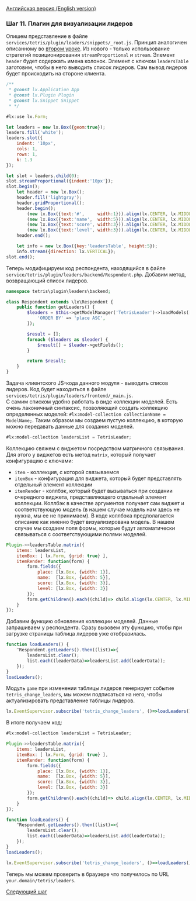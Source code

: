 [Английская версия (English version)](https://github.com/epicoon/lx-doc-articles/blob/master/en/app-dev/expl1/11_leaders_plugin.md)

### Шаг 11. Плагин для визуализации лидеров

Опишем представление в файле `services/tetris/plugin/leaders/snippets/_root.js`. Принцип аналогичен описанному во [втором уроке](https://github.com/epicoon/lx-doc-articles/blob/master/ru/app-dev/expl1/2_game_view.md). Из нового - только использование стратегий позиционирования `streamProportional` и `stream`. Элемент `header` будет содержать имена колонок. Элемент с ключом `leadersTable` заготовим, чтобы в него выводить список лидеров. Сам вывод лидеров будет происходить на стороне клиента.
```js
/**
 * @const lx.Application App
 * @const lx.Plugin Plugin
 * @const lx.Snippet Snippet
 * */

#lx:use lx.Form;

let leaders = new lx.Box({geom:true});
leaders.fill('white');
leaders.slot({
	indent: '10px',
	cols: 1,
	rows: 1,
	k: 1.3
});

let slot = leaders.child(0);
slot.streamProportional({indent:'10px'});
slot.begin();
	let header = new lx.Box();
	header.fill('lightgray');
	header.gridProportional();
	header.begin();
		(new lx.Box({text:'#',     width:1})).align(lx.CENTER, lx.MIDDLE);
		(new lx.Box({text:'name',  width:5})).align(lx.CENTER, lx.MIDDLE);
		(new lx.Box({text:'score', width:3})).align(lx.CENTER, lx.MIDDLE);
		(new lx.Box({text:'level', width:3})).align(lx.CENTER, lx.MIDDLE);
	header.end();

	let info = new lx.Box({key:'leadersTable', height:5});
	info.stream({direction: lx.VERTICAL});
slot.end();

```

Теперь модифицируем код респондента, находящийся в файле `service/tetris/plugin/leaders/backend/Respondent.php`. Добавим метод, возвращающий список лидеров.
```php
namespace tetris\plugin\leaders\backend;

class Respondent extends \lx\Respondent {
	public function getLeaders() {
		$leaders = $this->getModelManager('TetrisLeader')->loadModels([
			'ORDER BY' => 'place ASC',
		]);

		$result = [];
		foreach ($leaders as $leader) {
			$result[] = $leader->getFields();
		}

		return $result;
	}
}

```

Задача клиентского JS-кода данного модуля - выводить списов лидеров. Код будет находиться в файле `services/tetris/plugin/leaders/frontend/_main.js`.<br>
С самим списком удобно работать в виде коллекции моделей. Есть очень лаконичный синтаксис, позволяющий создать коллекцию определенных моделей: `#lx:model-collection collectionName = ModelName;`. Таким образом мы создаем пустую коллекцию, в которую можно передавать данные для создания моделей.<br>
```js
#lx:model-collection leadersList = TetrisLeader;
```

Коллекцию свяжем с виджетом посредством матричного связывания. Для этого у виджетов есть метод `matrix`, который получает конфигурацию с ключами:
* `item` - коллекция, с которой связываемся
* `itemBox` - конфигурация для виджета, который будет представлять отдельный элемент коллекции
* `itemRender` - коллбэк, который будет вызываться при создании очередного виджета, представляющего отдельный элемент коллекции. Коллбэк в качестве аргументов получает сам виджет и соответствующую модель (в нашем случае модель нам здесь не нужна, мы ее не принимаем). В коде коллбэка предполагается описание как именно будет визуализирована модель. В нашем случае мы создаем поля формы, которые будут автоматически связываться с соответствующими полями моделей.
```js
Plugin->>leadersTable.matrix({
	items: leadersList,
	itemBox: [ lx.Form, {grid: true} ],
	itemRender: function(form) {
		form.fields({
			place: [lx.Box, {width: 1}],
			name:  [lx.Box, {width: 5}],
			score: [lx.Box, {width: 3}],
			level: [lx.Box, {width: 3}]
		});
		form.getChildren().each((child)=> child.align(lx.CENTER, lx.MIDDLE));
	}
});
```

Добавим функцию обновления коллекции моделей. Данные запрашиваем у респондента. Сразу вызовем эту функцию, чтобы при загрузке страницы таблица лидеров уже отобразилась.
```js
function loadLeaders() {
	^Respondent.getLeaders().then((list)=>{
		leadersList.clear();
		list.each((leaderData)=>leadersList.add(leaderData));
	});
}
loadLeaders();
```

Модуль `game` при изменении таблицы лидеров генерирует событие `tetris_change_leaders`, мы можем подписаться на него, чтобы актуализировать представление таблицы лидеров.
```js
lx.EventSupervisor.subscribe('tetris_change_leaders', ()=>loadLeaders());
```

В итоге получаем код:
```js
#lx:model-collection leadersList = TetrisLeader;

Plugin->>leadersTable.matrix({
	items: leadersList,
	itemBox: [ lx.Form, {grid: true} ],
	itemRender: function(form) {
		form.fields({
			place: [lx.Box, {width: 1}],
			name:  [lx.Box, {width: 5}],
			score: [lx.Box, {width: 3}],
			level: [lx.Box, {width: 3}]
		});
		form.getChildren().each((child)=> child.align(lx.CENTER, lx.MIDDLE));
	}
});

function loadLeaders() {
	^Respondent.getLeaders().then((list)=>{
		leadersList.clear();
		list.each((leaderData)=>leadersList.add(leaderData));
	});
}
loadLeaders();

lx.EventSupervisor.subscribe('tetris_change_leaders', ()=>loadLeaders());

```

Теперь мы можем проверить в браузере что получилось по URL `your.domain/tetris/leaders`.

[Следующий шаг](https://github.com/epicoon/lx-doc-articles/blob/master/ru/app-dev/expl1/12_common_plugin.md)
